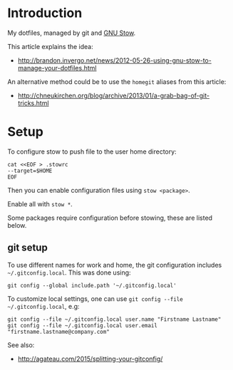 # Introduction

My dotfiles, managed by git and [GNU Stow](https://www.gnu.org/software/stow/).

This article explains the idea:

* http://brandon.invergo.net/news/2012-05-26-using-gnu-stow-to-manage-your-dotfiles.html

An alternative method could be to use the `homegit` aliases from this article:

* http://chneukirchen.org/blog/archive/2013/01/a-grab-bag-of-git-tricks.html

# Setup

To configure stow to push file to the user home directory:

```
cat <<EOF > .stowrc
--target=$HOME
EOF
```

Then you can enable configuration files using `stow <package>`.

Enable all with `stow *`.

Some packages require configuration before stowing,
these are listed below.

## git setup

To use different names for work and home,
the git configuration includes `~/.gitconfig.local`.
This was done using:

    git config --global include.path '~/.gitconfig.local'

To customize local settings, one can use
`git config --file ~/.gitconfig.local`, e.g:

```
git config --file ~/.gitconfig.local user.name "Firstname Lastname"
git config --file ~/.gitconfig.local user.email "firstname.lastname@company.com"
```

See also:

* http://agateau.com/2015/splitting-your-gitconfig/
